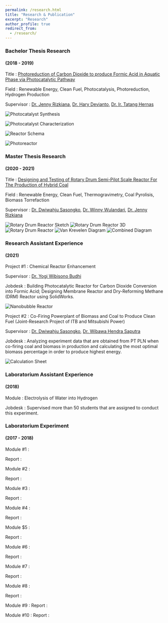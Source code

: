 ```yaml
---
permalink: /research.html
title: "Research & Publication"
excerpt: "Research"
author_profile: true
redirect_from: 
  - /research/
---
```



### Bachelor Thesis Research
#### (2018 - 2019)
Title : [Photoreduction of Carbon Dioxide to produce Formic Acid in Aquatic Phase via Photocatalytic Pathway](https://doi.org/10.30598/ijcr.2020.8-jen)

Field : Renewable Energy, Clean Fuel, Photocatalysis, Photoreduction, Hydrogen Production

Supervisor : [Dr. Jenny Rizkiana](https://scholar.google.co.id/citations?user=fpF0-o4AAAAJ&hl=en), [Dr. Hary Devianto](https://scholar.google.com/citations?user=IShCXkUAAAAJ&hl=en), [Dr. Ir. Tatang Hernas](https://www.researchgate.net/scientific-contributions/Tatang-Hernas-Soerawidjaja-2078816543)


![Photocatalyst Synthesis](/images/bachelor_thesis_photocatalyst_synthesis.jpg)

![Photocatalyst Characterization](/images/bachelor_thesis_photocatalyst.png)

![Reactor Schema](/images/bachelor_thesis_experiment_scheme.png)

![Photoreactor](/images/bachelor_thesis_photoreactor.png)


### Master Thesis Research
#### (2020 - 2021)
Title : [Designing and Testing of Rotary Drum Semi-Pilot Scale Reactor For The Production of Hybrid Coal](https://digilib.itb.ac.id/gdl/view/54664/)

Field : Renewable Energy, Clean Fuel, Thermogravimetry, Coal Pyrolisis, Biomass Torrefaction

Supervisor : [Dr. Dwiwahju Sasongko](https://scholar.google.com/citations?user=u9kZS2AAAAAJ&hl=en), [Dr. Winny Wulandari](https://scholar.google.co.id/citations?user=pmJKjcUAAAAJ&hl=en), [Dr. Jenny Rizkiana](https://scholar.google.co.id/citations?user=fpF0-o4AAAAJ&hl=en)

![Rotary Drum Reactor Sketch](/images/master_thesis_rotary_drum_reactor_sketch.png)
![Rotary Drum Reactor 3D](/images/master_thesis_rotary_drum_reactor_3d.png)
![Rotary Drum Reactor](/images/master_thesis_rotary_drum_reactor.png)
![Van Krevelen Diagram](/images/master_thesis_vankrevelen_diagram.png)
![Combined Diagram](/images/master_thesis_combine_diagram.png)


### Research Assistant Experience
#### (2021)
Project #1 : Chemical Reactor Enhancement

Supervisor : [Dr. Yogi Wibisono Budhi](https://scholar.google.com/citations?user=Cy-uNAkAAAAJ&hl=id)

Jobdesk : Building Photocatalytic Reactor for Carbon Dioxide Conversion into Formic Acid; Designing Membrane Reactor and Dry-Reforming Methane (DRM) Reactor using SolidWorks.

![Nanobubble Reactor](/images/photocatalytic_nanobubble_reactor.jpg)

Project #2 : Co-Firing Powerplant of Biomass and Coal to Produce Clean Fuel (Joint-Research Project of ITB and Mitsubishi Power)

Supervisor : [Dr. Dwiwahju Sasongko](https://scholar.google.com/citations?user=u9kZS2AAAAAJ&hl=en), [Dr. Wibawa Hendra Saputra](https://scholar.google.com.au/citations?user=OlMjMsYAAAAJ&hl=en)

Jobdesk : Analyzing experiment data that are obtained from PT PLN when co-firing coal and biomass in production and calculating the most optimal biomass percentage in order to produce highest energy.

![Calculation Sheet](/images/research_scientist_project_2.png)


### Laboratorium Assistant Experience
#### (2018)
Module : Electrolysis of Water into Hydrogen

Jobdesk : Supervised more than 50 students that are assigned to conduct this experiment.

### Laboratorium Experiment
#### (2017 - 2018)

Module #1 :

Report :

Module #2 :

Report :

Module #3 :

Report :

Module #4 :

Report :

Module $5 :

Report :

Module #6 :

Report :

Module #7 :

Report :

Module #8 :

Report :

Module #9 :
Report :

Module #10 :
Report :



